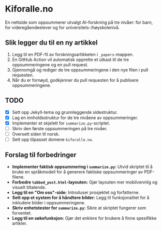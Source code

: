 # Kiforalle.no

En nettside som oppsummerer utvalgt AI-forskning på tre nivåer: for barn, for videregåendeelever og for universitets-/høyskolenivå.

## Slik legger du til en ny artikkel

1. Legg til en PDF-fil av forskningsartikkelen i `_papers`-mappen.
2. En GitHub Action vil automatisk opprette et utkast til de tre oppsummeringene og en pull request.
3. Gjennomgå og rediger de tre oppsummeringene i den nye filen i pull requesten.
4. Når du er fornøyd, godkjenner du pull requesten for å publisere oppsummeringene.

## TODO

- [x] Sett opp Jekyll-tema og grunnleggende sidestruktur.
- [x] Lag en innholdsstruktur for de tre nivåene av oppsummeringer.
- [x] Implementer et skjelett for `summarize.py`-scriptet.
- [ ] Skriv den første oppsummeringen på tre nivåer.
- [ ] Oversett siden til norsk.
- [ ] Sett opp tilpasset domene `kiforalle.no`.

## Forslag til forbedringer

*   **Implementer faktisk oppsummering i `summarize.py`:** Utvid skriptet til å bruke en språkmodell for å generere faktiske oppsummeringer av PDF-filene.
*   **Forbedre `tabbed_post.html`-layouten:** Gjør layouten mer mobilvennlig og visuelt tiltalende.
*   **Legg til en "Om oss"-side:** Introduser prosjektet og forfatterne.
*   **Sett opp et system for å håndtere bilder:** Legg til funksjonalitet for å inkludere bilder i oppsummeringene.
*   **Skriv enhetstester for `summarize.py`:** Sikre at skriptet fungerer som forventet.
*   **Legg til en søkefunksjon:** Gjør det enklere for brukere å finne spesifikke artikler.
